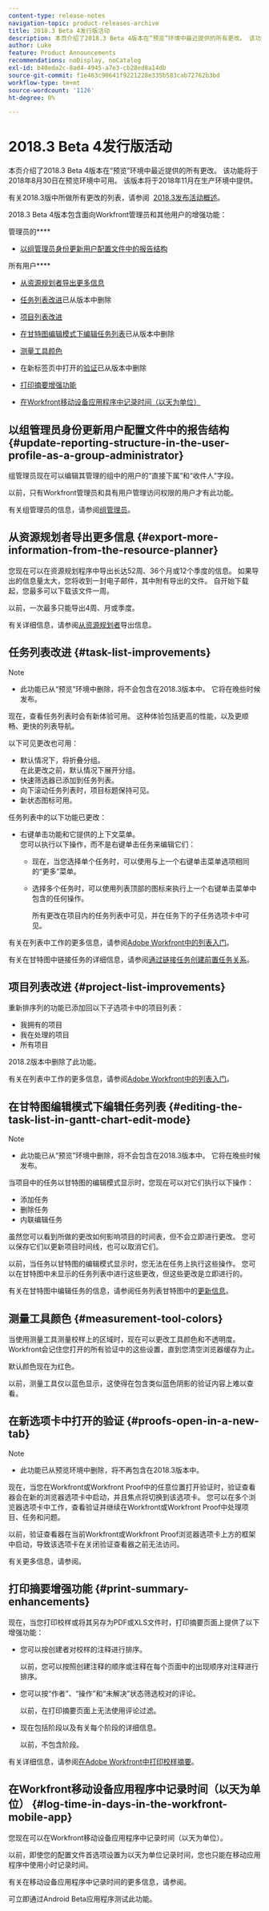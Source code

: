 ```yaml
---
content-type: release-notes
navigation-topic: product-releases-archive
title: 2018.3 Beta 4发行版活动
description: 本页介绍了2018.3 Beta 4版本在“预览”环境中最近提供的所有更改。 该功能将于2018年8月30日在预览环境中可用。 该版本将于2018年11月在生产环境中提供。
author: Luke
feature: Product Announcements
recommendations: noDisplay, noCatalog
exl-id: b40eda2c-8ad4-4945-a7e3-cb28ed8a14db
source-git-commit: f1e463c90641f9221228e335b583cab72762b3bd
workflow-type: tm+mt
source-wordcount: '1126'
ht-degree: 0%

---
```


# 2018.3 Beta 4发行版活动

本页介绍了2018.3 Beta 4版本在“预览”环境中最近提供的所有更改。 该功能将于2018年8月30日在预览环境中可用。 该版本将于2018年11月在生产环境中提供。

有关2018.3版中所做所有更改的列表，请参阅  [2018.3发布活动概述](../../../../product-announcements/product-releases/quarterly-release-archive/2018.3-release-activity/2018-3-release-activity-overview.md)。

2018.3 Beta 4版本包含面向Workfront管理员和其他用户的增强功能：

管理员的&#x200B;****

* [以组管理员身份更新用户配置文件中的报告结构](#update-reporting-structure-in-the-user-profile-as-a-group-administrator) 

所有用户&#x200B;****

* [从资源规划者导出更多信息](#export-more-information-from-the-resource-planner)
* [任务列表改进](#task-list-improvements)已从版本中删除
* [项目列表改进](#project-list-improvements)
* [在甘特图编辑模式下编辑任务列表](#editing-the-task-list-in-gantt-chart-edit-mode)已从版本中删除
* [测量工具颜色](#measurement-tool-colors)
* 在新标签页中打开的[验证](#proofs-open-in-a-new-tab)已从版本中删除

* [打印摘要增强功能](#print-summary-enhancements)
* [在Workfront移动设备应用程序中记录时间（以天为单位）](#log-time-in-days-in-the-workfront-mobile-app)

## 以组管理员身份更新用户配置文件中的报告结构 {#update-reporting-structure-in-the-user-profile-as-a-group-administrator}

组管理员现在可以编辑其管理的组中的用户的“直接下属”和“收件人”字段。

以前，只有Workfront管理员和具有用户管理访问权限的用户才有此功能。

有关组管理员的信息，请参阅[组管理员](../../../../administration-and-setup/manage-groups/group-roles/group-administrators.md)。

## 从资源规划者导出更多信息 {#export-more-information-from-the-resource-planner}

您现在可以在资源规划程序中导出长达52周、36个月或12个季度的信息。 如果导出的信息量太大，您将收到一封电子邮件，其中附有导出的文件。 自开始下载起，您最多可以下载该文件一周。

以前，一次最多只能导出4周、月或季度。

有关详细信息，请参阅[从资源规划者](../../../../resource-mgmt/resource-planning/export-resource-planner.md)导出信息。

## 任务列表改进 {#task-list-improvements}

>[!NOTE]
>
>* 此功能已从“预览”环境中删除，将不会包含在2018.3版本中。 它将在晚些时候发布。

现在，查看任务列表时会有新体验可用。 这种体验包括更高的性能，以及更顺畅、更快的列表导航。

以下可见更改也可用：

* 默认情况下，将折叠分组。\
  在此更改之前，默认情况下展开分组。
* 快速筛选器已添加到任务列表。
* 向下滚动任务列表时，项目标题保持可见。
* 新状态图标可用。

任务列表中的以下功能已更改：

* 右键单击功能和它提供的上下文菜单。\
  您可以执行以下操作，而不是右键单击任务来编辑它们：

   * 现在，当您选择单个任务时，可以使用与上一个右键单击菜单选项相同的“更多”菜单。
   * 选择多个任务时，可以使用列表顶部的图标来执行上一个右键单击菜单中包含的任何操作。

     所有更改在项目内的任务列表中可见，并在任务下的子任务选项卡中可见。

有关在列表中工作的更多信息，请参阅[Adobe Workfront中的列表入门](../../../../workfront-basics/navigate-workfront/use-lists/view-items-in-a-list.md)。

有关在甘特图中链接任务的详细信息，请参阅[通过链接任务创建前置任务关系](../../../../manage-work/tasks/use-prdcssrs/create-predecessors-by-chaining-tasks.md)。

## 项目列表改进 {#project-list-improvements}

重新排序列的功能已添加回以下子选项卡中的项目列表：

* 我拥有的项目
* 我在处理的项目
* 所有项目

2018.2版本中删除了此功能。

有关在列表中工作的更多信息，请参阅[Adobe Workfront中的列表入门](../../../../workfront-basics/navigate-workfront/use-lists/view-items-in-a-list.md)。

## 在甘特图编辑模式下编辑任务列表 {#editing-the-task-list-in-gantt-chart-edit-mode}

>[!NOTE]
>
>* 此功能已从“预览”环境中删除，将不会包含在2018.3版本中。 它将在晚些时候发布。

当项目中的任务以甘特图的编辑模式显示时，您现在可以对它们执行以下操作：

* 添加任务
* 删除任务
* 内联编辑任务

虽然您可以看到所做的更改如何影响项目的时间表，但不会立即进行更改。 您可以保存它们以更新项目时间线，也可以取消它们。

以前，当任务以甘特图的编辑模式显示时，您无法在任务上执行这些操作。 您可以在甘特图中未显示的任务列表中进行这些更改，但这些更改是立即进行的。

有关在甘特图中编辑任务的信息，请参阅任务列表甘特图中的[更新信息](../../../../manage-work/gantt-chart/use-the-gantt-chart/update-info-task-list-gantt.md)。

## 测量工具颜色 {#measurement-tool-colors}

当使用测量工具测量校样上的区域时，现在可以更改工具颜色和不透明度。 Workfront会记住您打开的所有验证中的这些设置，直到您清空浏览器缓存为止。

默认颜色现在为红色。

以前，测量工具仅以蓝色显示，这使得在包含类似蓝色阴影的验证内容上难以查看。

## 在新选项卡中打开的验证 {#proofs-open-in-a-new-tab}

>[!NOTE]
>
>* 此功能已从预览环境中删除，将不再包含在2018.3版本中。

现在，当您在Workfront或Workfront Proof中的任意位置打开验证时，验证查看器会在新的浏览器选项卡中启动，并且焦点将切换到该选项卡。 您可以在多个浏览器选项卡中工作，查看验证并继续在Workfront或Workfront Proof中处理项目、任务和问题。

以前，验证查看器在当前Workfront或Workfront Proof浏览器选项卡上方的框架中启动，导致该选项卡在关闭验证查看器之前无法访问。

有关更多信息，请参阅。

## 打印摘要增强功能 {#print-summary-enhancements}

现在，当您打印校样或将其另存为PDF或XLS文件时，打印摘要页面上提供了以下增强功能：

* 您可以按创建者对校样的注释进行排序。

  以前，您可以按照创建注释的顺序或注释在每个页面中的出现顺序对注释进行排序。

* 您可以按“作者”、“操作”和“未解决”状态筛选校对的评论。

  以前，在打印摘要页面上无法使用评论过滤。

* 现在包括阶段以及有关每个阶段的详细信息。

  以前，不包含阶段。

有关详细信息，请参阅[在Adobe Workfront中打印校样摘要](../../../../review-and-approve-work/proofing/managing-proofs-within-workfront/print-proof-summary-in-wf.md)。

## 在Workfront移动设备应用程序中记录时间（以天为单位） {#log-time-in-days-in-the-workfront-mobile-app}

您现在可以在Workfront移动设备应用程序中记录时间（以天为单位）。 

以前，即使您的配置文件首选项设置为以天为单位记录时间，您也只能在移动应用程序中使用小时记录时间。

有关在移动设备应用程序中记录时间的更多信息，请参阅。 

可立即通过Android Beta应用程序测试此功能。 
